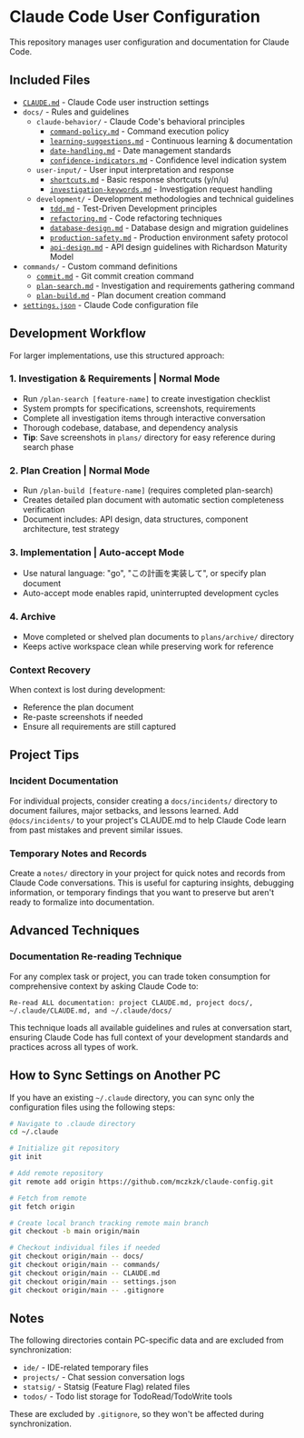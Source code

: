 # Claude Code User Configuration

This repository manages user configuration and documentation for Claude Code.

## Included Files

- [`CLAUDE.md`](CLAUDE.md) - Claude Code user instruction settings
- `docs/` - Rules and guidelines
  - `claude-behavior/` - Claude Code's behavioral principles
    - [`command-policy.md`](docs/claude-behavior/command-policy.md) - Command execution policy
    - [`learning-suggestions.md`](docs/claude-behavior/learning-suggestions.md) - Continuous learning & documentation
    - [`date-handling.md`](docs/claude-behavior/date-handling.md) - Date management standards
    - [`confidence-indicators.md`](docs/claude-behavior/confidence-indicators.md) - Confidence level indication system
  - `user-input/` - User input interpretation and response
    - [`shortcuts.md`](docs/user-input/shortcuts.md) - Basic response shortcuts (y/n/u)
    - [`investigation-keywords.md`](docs/user-input/investigation-keywords.md) - Investigation request handling
  - `development/` - Development methodologies and technical guidelines
    - [`tdd.md`](docs/development/tdd.md) - Test-Driven Development principles
    - [`refactoring.md`](docs/development/refactoring.md) - Code refactoring techniques
    - [`database-design.md`](docs/development/database-design.md) - Database design and migration guidelines
    - [`production-safety.md`](docs/development/production-safety.md) - Production environment safety protocol
    - [`api-design.md`](docs/development/api-design.md) - API design guidelines with Richardson Maturity Model
- `commands/` - Custom command definitions
  - [`commit.md`](commands/commit.md) - Git commit creation command
  - [`plan-search.md`](commands/plan-search.md) - Investigation and requirements gathering command
  - [`plan-build.md`](commands/plan-build.md) - Plan document creation command
- [`settings.json`](settings.json) - Claude Code configuration file


## Development Workflow

For larger implementations, use this structured approach:

### 1. Investigation & Requirements | Normal Mode
- Run `/plan-search [feature-name]` to create investigation checklist
- System prompts for specifications, screenshots, requirements
- Complete all investigation items through interactive conversation
- Thorough codebase, database, and dependency analysis
- **Tip**: Save screenshots in `plans/` directory for easy reference during search phase

### 2. Plan Creation | Normal Mode  
- Run `/plan-build [feature-name]` (requires completed plan-search)
- Creates detailed plan document with automatic section completeness verification
- Document includes: API design, data structures, component architecture, test strategy

### 3. Implementation | Auto-accept Mode
- Use natural language: "go", "この計画を実装して", or specify plan document
- Auto-accept mode enables rapid, uninterrupted development cycles

### 4. Archive
- Move completed or shelved plan documents to `plans/archive/` directory
- Keeps active workspace clean while preserving work for reference

### Context Recovery
When context is lost during development:
- Reference the plan document
- Re-paste screenshots if needed
- Ensure all requirements are still captured


## Project Tips

### Incident Documentation
For individual projects, consider creating a `docs/incidents/` directory to document failures, major setbacks, and lessons learned. Add `@docs/incidents/` to your project's CLAUDE.md to help Claude Code learn from past mistakes and prevent similar issues.

### Temporary Notes and Records
Create a `notes/` directory in your project for quick notes and records from Claude Code conversations. This is useful for capturing insights, debugging information, or temporary findings that you want to preserve but aren't ready to formalize into documentation.


## Advanced Techniques

### Documentation Re-reading Technique
For any complex task or project, you can trade token consumption for comprehensive context by asking Claude Code to:
```
Re-read ALL documentation: project CLAUDE.md, project docs/, ~/.claude/CLAUDE.md, and ~/.claude/docs/
```
This technique loads all available guidelines and rules at conversation start, ensuring Claude Code has full context of your development standards and practices across all types of work.


## How to Sync Settings on Another PC

If you have an existing `~/.claude` directory, you can sync only the configuration files using the following steps:

```bash
# Navigate to .claude directory
cd ~/.claude

# Initialize git repository
git init

# Add remote repository
git remote add origin https://github.com/mczkzk/claude-config.git

# Fetch from remote
git fetch origin

# Create local branch tracking remote main branch
git checkout -b main origin/main

# Checkout individual files if needed
git checkout origin/main -- docs/
git checkout origin/main -- commands/
git checkout origin/main -- CLAUDE.md
git checkout origin/main -- settings.json
git checkout origin/main -- .gitignore
```


## Notes

The following directories contain PC-specific data and are excluded from synchronization:
- `ide/` - IDE-related temporary files
- `projects/` - Chat session conversation logs
- `statsig/` - Statsig (Feature Flag) related files
- `todos/` - Todo list storage for TodoRead/TodoWrite tools

These are excluded by `.gitignore`, so they won't be affected during synchronization.